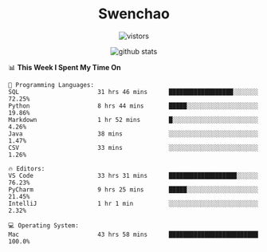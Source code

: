 <h1 align="center">Swenchao</h3>

<p align="center">
  <img src="https://visitor-badge.glitch.me/badge?page_id=Swenchao" alt="vistors" />
</p>

<p align="center">
  <img src="https://github-readme-stats.vercel.app/api?username=Swenchao&count_private=true&show_icons=true&theme=vue-dark&hide_title=true" alt="github stats" />
</p>

<!--START_SECTION:waka-->
📊 **This Week I Spent My Time On** 

```text
💬 Programming Languages: 
SQL                      31 hrs 46 mins      ██████████████████░░░░░░░   72.25% 
Python                   8 hrs 44 mins       █████░░░░░░░░░░░░░░░░░░░░   19.86% 
Markdown                 1 hr 52 mins        █░░░░░░░░░░░░░░░░░░░░░░░░   4.26% 
Java                     38 mins             ░░░░░░░░░░░░░░░░░░░░░░░░░   1.47% 
CSV                      33 mins             ░░░░░░░░░░░░░░░░░░░░░░░░░   1.26%

🔥 Editors: 
VS Code                  33 hrs 31 mins      ███████████████████░░░░░░   76.23% 
PyCharm                  9 hrs 25 mins       █████░░░░░░░░░░░░░░░░░░░░   21.45% 
IntelliJ                 1 hr 1 min          ░░░░░░░░░░░░░░░░░░░░░░░░░   2.32%

💻 Operating System: 
Mac                      43 hrs 58 mins      █████████████████████████   100.0%

```


<!--END_SECTION:waka-->
